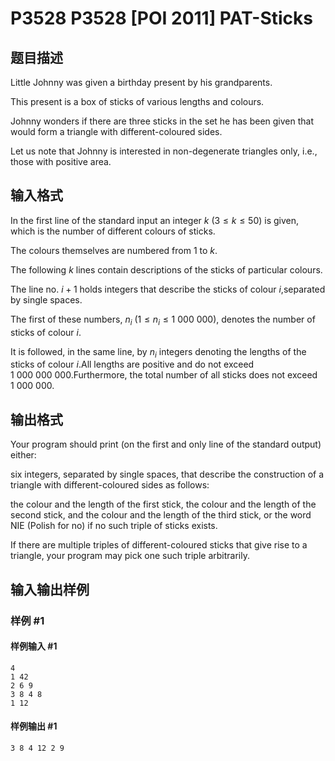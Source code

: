 # P3528 P3528 [POI 2011] PAT-Sticks

## 题目描述

Little Johnny was given a birthday present by his grandparents.

This present is a box of sticks of various lengths and colours.

Johnny wonders if there are three sticks in the set he has been given    that would form a triangle with different-coloured sides.

Let us note that Johnny is interested in non-degenerate triangles only, i.e.,    those with positive area.


## 输入格式

In the first line of the standard input an integer $k$ ($3\le k\le 50$) is given, which is the number of different colours of sticks.

The colours themselves are numbered from $1$ to $k$.

The following $k$ lines contain descriptions of the sticks of particular      colours.

The line no. $i+1$ holds integers that describe the sticks of colour $i$,separated by single spaces.

The first of these numbers, $n_i$ ($1\le n_i\le 1\ 000\ 000$), denotes the number of sticks of colour $i$.

It is followed, in the same line, by $n_i$ integers denoting the lengths of the sticks of colour $i$.All lengths are positive and do not exceed $1\ 000\ 000\ 000$.Furthermore, the total number of all sticks does not exceed $1\ 000\ 000$.


## 输出格式

Your program should print (on the first and only line of the standard output) either:

six integers, separated by single spaces, that describe the construction          of a triangle with different-coloured sides as follows:

the colour and the length of the first stick, the colour and the length          of the second stick, and the colour and the length of the third stick,                      or the word NIE (Polish for no) if no such triple of          sticks exists.

If there are multiple triples of different-coloured sticks that give rise      to a triangle, your program may pick one such triple arbitrarily.


## 输入输出样例

### 样例 #1

#### 样例输入 #1

```
4
1 42
2 6 9
3 8 4 8
1 12
```

#### 样例输出 #1

```
3 8 4 12 2 9
```
